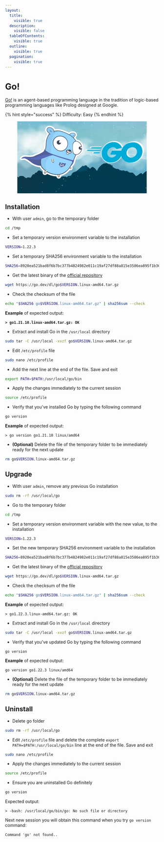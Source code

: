 ```yaml
---
layout:
  title:
    visible: true
  description:
    visible: false
  tableOfContents:
    visible: true
  outline:
    visible: true
  pagination:
    visible: true
---
```


# Go!

[Go](https://github.com/golang/go)[!](https://github.com/golang/go) is an agent-based programming language in the tradition of logic-based programming languages like Prolog designed at Google.

{% hint style="success" %}
Difficulty: Easy
{% endhint %}

<figure><img src="../../.gitbook/assets/golang.png" alt=""><figcaption></figcaption></figure>

## Installation

* With user `admin`, go to the temporary folder

```bash
cd /tmp
```

* Set a temporary version environment variable to the installation

```bash
VERSION=1.22.3
```

* Set a temporary SHA256 environment variable to the installation

```bash
SHA256=8920ea521bad8f6b7bc377b4824982e011c19af27df88a815e3586ea895f1b36
```

* Get the latest binary of the [official repository](https://go.dev/dl/)

```bash
wget https://go.dev/dl/go$VERSION.linux-amd64.tar.gz
```

* Check the checksum of the file

```bash
echo "$SHA256 go$VERSION.linux-amd64.tar.gz" | sha256sum --check
```

**Example** of expected output:

<pre><code><strong>> go1.21.10.linux-amd64.tar.gz: OK
</strong></code></pre>

* Extract and install Go in the `/usr/local` directory

```bash
sudo tar -C /usr/local -xvzf go$VERSION.linux-amd64.tar.gz
```

* Edit `/etc/profile` file

```bash
sudo nano /etc/profile
```

* Add the next line at the end of the file. Save and exit

```bash
export PATH=$PATH:/usr/local/go/bin
```

* Apply the changes immediately to the current session

```bash
source /etc/profile
```

* Verify that you've installed Go by typing the following command

```bash
go version
```

**Example** of expected output:

```
> go version go1.21.10 linux/amd64
```

* **(Optional)** Delete the file of the temporary folder to be immediately ready for the next update

```bash
rm go$VERSION.linux-amd64.tar.gz
```

## Upgrade

* With user `admin`, remove any previous Go installation

```bash
sudo rm -rf /usr/local/go
```

* Go to the temporary folder

```bash
cd /tmp
```

* Set a temporary version environment variable with the new value, to the installation

```bash
VERSION=1.22.3
```

* Set the new temporary SHA256 environment variable to the installation

```bash
SHA256=8920ea521bad8f6b7bc377b4824982e011c19af27df88a815e3586ea895f1b36
```

* Get the latest binary of the [official repository](https://go.dev/dl/)

```bash
wget https://go.dev/dl/go$VERSION.linux-amd64.tar.gz
```

* Check the checksum of the file

```bash
echo "$SHA256 go$VERSION.linux-amd64.tar.gz" | sha256sum --check
```

**Example** of expected output:

```
> go1.22.3.linux-amd64.tar.gz: OK
```

* Extract and install Go in the `/usr/local` directory

```bash
sudo tar -C /usr/local -xvzf go$VERSION.linux-amd64.tar.gz
```

* Verify that you've updated Go by typing the following command

```
go version
```

**Example** of expected output:

```
go version go1.22.3 linux/amd64
```

* **(Optional)** Delete the file of the temporary folder to be immediately ready for the next update

```bash
rm go$VERSION.linux-amd64.tar.gz
```

## Uninstall

* Delete go folder

```bash
sudo rm -rf /usr/local/go
```

* Edit `/etc/profile` file and delete the complete `export PATH=$PATH:/usr/local/go/bin` line at the end of the file. Save and exit

```bash
sudo nano /etc/profile
```

* Apply the changes immediately to the current session

```bash
source /etc/profile
```

* Ensure you are uninstalled Go definitely

```bash
go version
```

Expected output:

```
> -bash: /usr/local/go/bin/go: No such file or directory
```

Next new session you will obtain this command when you try `go version` command:

```
Command 'go' not found..
```
